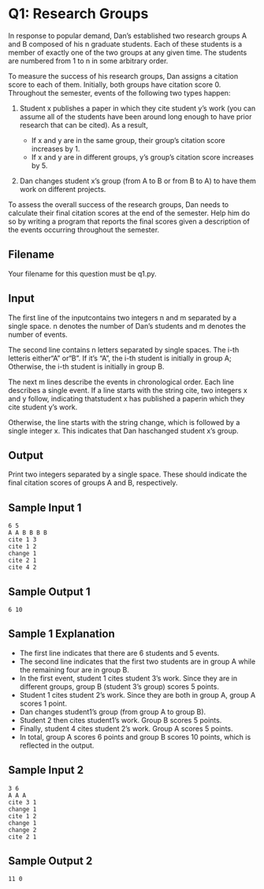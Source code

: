 # Q1: Research Groups

In response to popular demand, Dan’s established two research groups A and B composed of his n graduate students. Each of these students is a member of exactly one of the two groups at any given time. The students are numbered from 1 to n in some arbitrary order.

To measure the success of his research groups, Dan assigns a citation score to 
each of them. Initially, both groups have citation score 0. Throughout the 
semester, events of the following two types happen:

1. Student x publishes a paper in which they cite student y’s work (you can assume all of the students have been around long enough to have prior research that can be cited). As a result,

    * If x and y are in the same group, their group’s citation score increases by 1.
    * If x and y are in different groups, y’s group’s citation score increases by 5.

2. Dan changes student x’s group (from A to B or from B to A) to have them work on different projects.

To assess the overall success of the research groups, Dan needs to calculate their final citation scores at the end of the semester. Help him do so by writing a program that reports the final scores given a description of the events occurring throughout the semester.

## Filename

Your filename for this question must be q1.py.

## Input 

The first line of the inputcontains two integers n and m separated by a single space. n denotes the number of Dan’s students and m denotes the number of events. 

The second line contains n letters separated by single spaces. The i-th letteris either“A” or“B”. If it’s “A”, the i-th student is initially in group A; Otherwise, the i-th student is initially in group B. 

The next m lines describe the events in chronological order. Each line describes a single event. If a line starts with the string cite, two integers x and y follow, indicating thatstudent x has published a paperin which they cite student y’s work. 

Otherwise, the line starts with the string change, which is followed by a single integer x. This indicates that Dan haschanged student x’s group. 

## Output 

Print two integers separated by a single space. These should indicate the final citation scores of groups A and B, respectively. 

## Sample Input 1 

```
6 5 
A A B B B B 
cite 1 3 
cite 1 2 
change 1
cite 2 1 
cite 4 2 
```

## Sample Output 1 

```
6 10 
```

## Sample 1 Explanation 

* The first line indicates that there are 6 students and 5 events. 
* The second line indicates that the first two students are in group A while the remaining four are in group B.
* In the first event, student 1 cites student 3’s work. Since they are in different groups, group B (student 3’s group) scores 5 points. 
* Student 1 cites student 2’s work. Since they are both in group A, group A scores 1 point. 
* Dan changes student1’s group (from group A to group B). 
* Student 2 then cites student1’s work. Group B scores 5 points. 
* Finally, student 4 cites student 2’s work. Group A scores 5 points. 
* In total, group A scores 6 points and group B scores 10 points, which is reflected in the output. 

## Sample Input 2 

```
3 6 
A A A 
cite 3 1 
change 1 
cite 1 2 
change 1 
change 2 
cite 2 1 
```

## Sample Output 2 

```
11 0
```